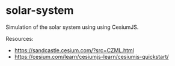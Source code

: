 # solar-system

Simulation of the solar system using using CesiumJS.

Resources:

- https://sandcastle.cesium.com/?src=CZML.html
- https://cesium.com/learn/cesiumjs-learn/cesiumjs-quickstart/
